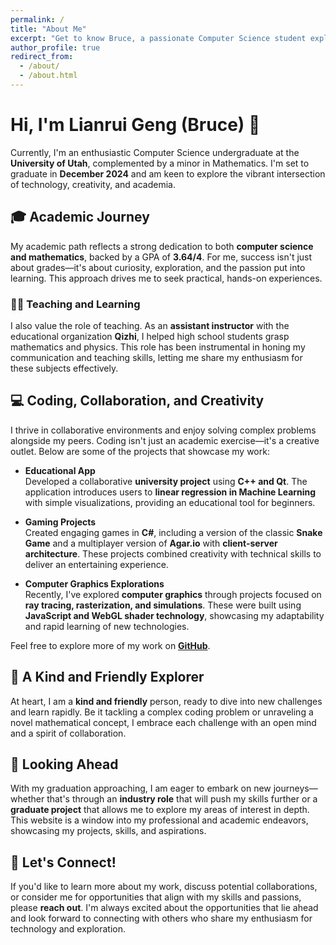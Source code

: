 ```yaml
---
permalink: /
title: "About Me"
excerpt: "Get to know Bruce, a passionate Computer Science student exploring the intersection of technology and creativity."
author_profile: true
redirect_from:
  - /about/
  - /about.html
---
```


# Hi, I'm Lianrui Geng (Bruce) 👋

Currently, I'm an enthusiastic Computer Science undergraduate at the **University of Utah**, complemented by a minor in Mathematics. I'm set to graduate in **December 2024** and am keen to explore the vibrant intersection of technology, creativity, and academia.

## 🎓 Academic Journey

My academic path reflects a strong dedication to both **computer science and mathematics**, backed by a GPA of **3.64/4**. For me, success isn't just about grades—it's about curiosity, exploration, and the passion put into learning. This approach drives me to seek practical, hands-on experiences.

### 👨‍🏫 Teaching and Learning

I also value the role of teaching. As an **assistant instructor** with the educational organization **Qizhi**, I helped high school students grasp mathematics and physics. This role has been instrumental in honing my communication and teaching skills, letting me share my enthusiasm for these subjects effectively.

## 💻 Coding, Collaboration, and Creativity

I thrive in collaborative environments and enjoy solving complex problems alongside my peers. Coding isn't just an academic exercise—it's a creative outlet. Below are some of the projects that showcase my work:

- **Educational App**  
  Developed a collaborative **university project** using **C++ and Qt**. The application introduces users to **linear regression in Machine Learning** with simple visualizations, providing an educational tool for beginners.

- **Gaming Projects**  
  Created engaging games in **C#**, including a version of the classic **Snake Game** and a multiplayer version of **Agar.io** with **client-server architecture**. These projects combined creativity with technical skills to deliver an entertaining experience.

- **Computer Graphics Explorations**  
  Recently, I've explored **computer graphics** through projects focused on **ray tracing, rasterization, and simulations**. These were built using **JavaScript and WebGL shader technology**, showcasing my adaptability and rapid learning of new technologies.

Feel free to explore more of my work on [**GitHub**](https://github.com/LianruiBruce?tab=repositories).

## 🌱 A Kind and Friendly Explorer

At heart, I am a **kind and friendly** person, ready to dive into new challenges and learn rapidly. Be it tackling a complex coding problem or unraveling a novel mathematical concept, I embrace each challenge with an open mind and a spirit of collaboration.

## 🚀 Looking Ahead

With my graduation approaching, I am eager to embark on new journeys—whether that's through an **industry role** that will push my skills further or a **graduate project** that allows me to explore my areas of interest in depth. This website is a window into my professional and academic endeavors, showcasing my projects, skills, and aspirations.

## 🤝 Let's Connect!

If you'd like to learn more about my work, discuss potential collaborations, or consider me for opportunities that align with my skills and passions, please **reach out**. I'm always excited about the opportunities that lie ahead and look forward to connecting with others who share my enthusiasm for technology and exploration.


<!-- **Markdown generator**

I have also created [a set of Jupyter notebooks](https://github.com/academicpages/academicpages.github.io/tree/master/markdown_generator
) that converts a CSV containing structured data about talks or presentations into individual markdown files that will be properly formatted for the academicpages template. The sample CSVs in that directory are the ones I used to create my own personal website at stuartgeiger.com. My usual workflow is that I keep a spreadsheet of my publications and talks, then run the code in these notebooks to generate the markdown files, then commit and push them to the GitHub repository.

How to edit your site's GitHub repository
------
Many people use a git client to create files on their local computer and then push them to GitHub's servers. If you are not familiar with git, you can directly edit these configuration and markdown files directly in the github.com interface. Navigate to a file (like [this one](https://github.com/academicpages/academicpages.github.io/blob/master/_talks/2012-03-01-talk-1.md) and click the pencil icon in the top right of the content preview (to the right of the "Raw | Blame | History" buttons). You can delete a file by clicking the trashcan icon to the right of the pencil icon. You can also create new files or upload files by navigating to a directory and clicking the "Create new file" or "Upload files" buttons. 

Example: editing a markdown file for a talk
![Editing a markdown file for a talk](/images/editing-talk.png)

For more info
------
More info about configuring academicpages can be found in [the guide](https://academicpages.github.io/markdown/). The [guides for the Minimal Mistakes theme](https://mmistakes.github.io/minimal-mistakes/docs/configuration/) (which this theme was forked from) might also be helpful. -->
